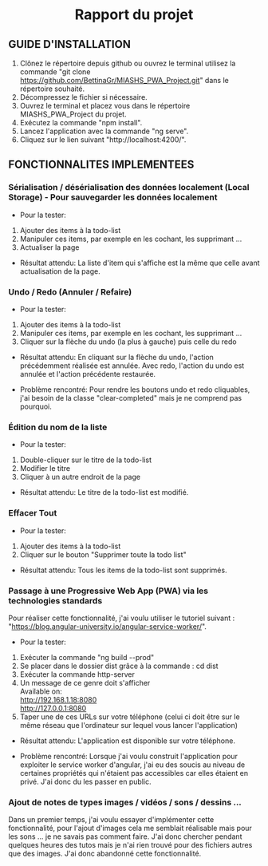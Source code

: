 <h1 align="center">
Rapport du projet
</h1>

## GUIDE D'INSTALLATION

1. Clônez le répertoire depuis github ou ouvrez le terminal utilisez la commande "git clone https://github.com/BettinaGr/MIASHS_PWA_Project.git" dans le répertoire souhaité.
2. Décompressez le fichier si nécessaire.
3. Ouvrez le terminal et placez vous dans le répertoire MIASHS_PWA_Project du projet.
4. Exécutez la commande "npm install".
5. Lancez l'application avec la commande "ng serve".
6. Cliquez sur le lien suivant "http://localhost:4200/".


## FONCTIONNALITES IMPLEMENTEES

 ### Sérialisation / désérialisation des données localement (Local Storage) - Pour sauvegarder les données localement

- Pour la tester:
 1. Ajouter des items à la todo-list
 2. Manipuler ces items, par exemple en les cochant, les supprimant ...
 3. Actualiser la page 
  
- Résultat attendu:
La liste d'item qui s'affiche est la même que celle avant actualisation de la page.
  
### Undo / Redo (Annuler / Refaire)

- Pour la tester:
1. Ajouter des items à la todo-list
2. Manipuler ces items, par exemple en les cochant, les supprimant ...
3. Cliquer sur la flèche du undo (la plus à gauche) puis celle du redo  
  
- Résultat attendu:
En cliquant sur la flèche du undo, l'action précédemment réalisée est annulée. Avec redo, l'action du undo est annulée et l'action précédente restaurée.

- Problème rencontré:
Pour rendre les boutons undo et redo cliquables, j'ai besoin de la classe "clear-completed" mais je ne comprend pas pourquoi. 
### Édition du nom de la liste

- Pour la tester:
1. Double-cliquer sur le titre de la todo-list
2. Modifier le titre
3. Cliquer à un autre endroit de la page

- Résultat attendu:
Le titre de la todo-list est modifié.

### Effacer Tout

- Pour la tester:
1. Ajouter des items à la todo-list
2. Cliquer sur le bouton "Supprimer toute la todo list"

- Résultat attendu: 
Tous les items de la todo-list sont supprimés.

### Passage à une Progressive Web App (PWA) via les technologies standards

Pour réaliser cette fonctionnalité, j'ai voulu utiliser le tutoriel suivant : "https://blog.angular-university.io/angular-service-worker/".

- Pour la tester:
1. Exécuter la commande "ng build --prod"
2. Se placer dans le dossier dist grâce à la commande : cd dist
3. Exécuter la commande http-server
4. Un message de ce genre doit s'afficher <br/>
Available on: <br/>
  http://192.168.1.18:8080 <br/>
  http://127.0.0.1:8080 <br/>
5. Taper une de ces URLs sur votre téléphone (celui ci doit être sur le même réseau que l'ordinateur sur lequel vous lancer l'application)

- Résultat attendu: 
L'application est disponible sur votre téléphone.

- Problème rencontré:
Lorsque j'ai voulu construit l'application pour exploiter le service worker d'angular, j'ai eu des soucis au niveau de certaines propriétés qui n'étaient pas accessibles car elles étaient en privé. J'ai donc du les passer en public.

### Ajout de notes de types images / vidéos / sons / dessins ...

Dans un premier temps, j'ai voulu essayer d'implémenter cette fonctionnalité, pour l'ajout d'images cela me semblait réalisable mais pour les sons ... je ne savais pas comment faire. J'ai donc chercher pendant quelques heures des tutos mais je n'ai rien trouvé pour des fichiers autres que des images. J'ai donc abandonné cette fonctionnalité.

  
